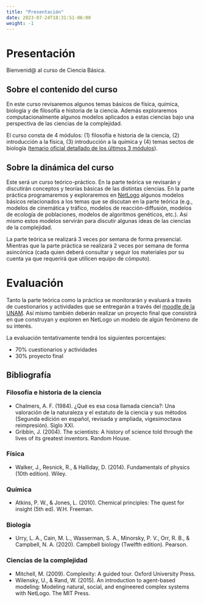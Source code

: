 ```yaml
---
title: "Presentación"
date: 2023-07-24T18:31:51-06:00
weight: -1
---
```


# Presentación

Bienvenid@ al curso de Ciencia Básica.

## Sobre el contenido del curso

En este curso revisaremos algunos temas básicos de física, química, biología y de filosofía e historia de la ciencia. Además exploraremos computacionalmente algunos modelos aplicados a estas ciencias bajo una perspectiva de las ciencias de la complejidad.

El curso consta de 4 módulos: (1) filosofía e historia de la ciencia, (2) introducción a la física, (3) introducción a la química y (4) temas sectos de biología ([temario oficial detallado de los últimos 3 módulos](https://web.fciencias.unam.mx/asignaturas/757.pdf)). 

## Sobre la dinámica del curso

Este será un curso teórico-práctico. En la parte teórica se revisarán y discutirán conceptos y teorías básicas de las distintas ciencias. En la parte práctica programaremos y exploraremos en [NetLogo](https://ccl.northwestern.edu/netlogo/) algunos modelos básicos relacionados a los temas que se discutan en la parte teórica (e.g., modelos de cinemática y tráfico, modelos de reacción-diffusión, modelos de ecología de poblaciones, modelos de algoritmos genéticos, etc.). Así mismo estos modelos servirán para discutir algunas ideas de las ciencias de la complejidad.

La parte teórica se realizará 3 veces por semana de forma presencial. Mientras que la parte práctica se realizará 2 veces por semana de forma asincónica (cada quien deberá consultar y seguir los materiales por su cuenta ya que requerirá que utilicen equipo de cómputo).

# Evaluación

Tanto la parte teórica como la práctica se monitorarán y evaluará a través de cuestionarios y actividades que se entregarán a través del [moodle de la UNAM](https://aulas-virtuales.cuaieed.unam.mx/). Así mismo también deberán realizar un proyecto final que consistirá en que construyan y exploren en NetLogo un modelo de algún fenómeno de su interés.

La evaluación tentativamente tendrá los siguientes porcentajes:

- 70% cuestionarios y actividades
- 30% proyecto final

## Bibliografía

### Filosofía e historia de la ciencia

-   Chalmers, A. F. (1984). ¿Qué es esa cosa llamada ciencia?: Una valoración de la naturaleza y el estatuto de la ciencia y sus métodos (Segunda edición en español, revisada y ampliada, vigesimoctava reimpresión). Siglo XXI.
-   Gribbin, J. (2004). The scientists: A history of science told through the lives of its greatest inventors. Random House.

### Física

-   Walker, J., Resnick, R., & Halliday, D. (2014). Fundamentals of physics (10th edition). Wiley.

### Química

-   Atkins, P. W., & Jones, L. (2010). Chemical principles: The quest for insight (5th ed). W.H. Freeman.

### Biología

-   Urry, L. A., Cain, M. L., Wasserman, S. A., Minorsky, P. V., Orr, R. B., & Campbell, N. A. (2020). Campbell biology (Twelfth edition). Pearson.


### Ciencias de la complejidad

-   Mitchell, M. (2009). Complexity: A guided tour. Oxford University Press.
-   Wilensky, U., & Rand, W. (2015). An introduction to agent-based modeling: Modeling natural, social, and engineered complex systems with NetLogo. The MIT Press.


